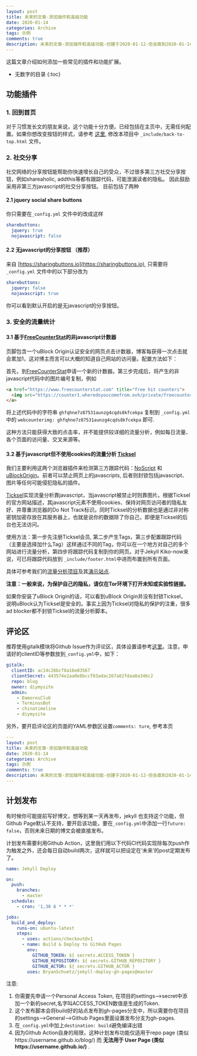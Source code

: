 ```yaml
---
layout: post
title: 未来的文章-添加插件和高级功能
date: 2020-01-14
categories: Archive
tags: 示例
comments: true
description: 未来的文章-添加插件和高级功能-创建于2020-01-12-但会直到2020-01-14再发布
---
```


这篇文章介绍如何添加一些常见的插件和功能扩展。

* 无数字的目录
{:toc}

## 功能插件

### 1. 回到首页

对于习惯发长文的朋友来说，这个功能十分方便。已经包括在主页中，无需任何配置。如果你想改变按钮的样式，请参考 [这里](https://github.com/vfeskov/vanilla-back-to-top), 修改本项目中 `_include/back-to-top.html` 文件。

### 2. 社交分享

社交网络的分享按钮能帮助你快速增长自己的受众，不过很多第三方社交分享按钮，例如shareaholic, addthis等都有跟踪代码，可能泄漏读者的隐私。
因此鼓励采用非第三方javascript的社交分享按钮。
目前包括了两种
#### 2.1 jquery social share buttons
你只需要在`_config.yml` 文件中的改成这样
```yml
sharebuttons:
  jquery: true
  nojavascript: false
```
#### 2.2 无javascript的分享按钮 （推荐）
来自 [https://sharingbuttons.io](https://sharingbuttons.io), 只需要将`_config.yml` 文件中的以下部分改为
```yml
sharebuttons:
  jquery: false
  nojavascript: true
```
你可以看到默认开启的是无javascript的分享按钮。

### 3. 安全的流量统计

#### 3.1 基于[FreeCounterStat](https://www.freecounterstat.com)的非javascript计数器
页脚包含一个uBlock Origin认证安全的网页点击计数器，博客每获得一次点击就会累加1，这对博主而言可以大概的知道自己网站的访问量。配置方法如下：

首先，到[FreeCounterStat](https://www.freecounterstat.com)申请一个新的计数器。第三步完成后，将产生的非javascript代码中的图片编号复制，例如
```html
<a href="https://www.freecounterstat.com" title="free hit counters">
  <img src="https://counter1.wheredoyoucomefrom.ovh/private/freecounterstat.php?c=ghfqhne7z87531aunzg4cqds8kfcekpa" border="0" title="free hit counters" alt="free hit counters">
</a>
```
将上述代码中的字符串 `ghfqhne7z87531aunzg4cqds8kfcekpa` 复制到 `_config.yml` 中的 `webcounterimg: ghfqhne7z87531aunzg4cqds8kfcekpa` 即可.

这种方法只能获得大致的点击率，并不能提供较详细的流量分析，例如每日流量、各个页面的访问量、交叉来源等。

#### 3.2 基于javascript但不使用cookies的流量分析 [Ticksel](https://www.ticksel.com)
我们主要利用这两个浏览器插件来检测第三方跟踪代码：[NoScript](https://noscript.net/) 和 [uBlockOrigin](https://github.com/gorhill/uBlock)。前者可以禁止网页上的javascripts, 后者则封锁包括javascript、图片等任何可能侵犯隐私的插件。

[Ticksel](https://www.ticksel.com)实现流量分析靠javascript，当javascript被禁止时则靠图片。根据Ticksel的官方网站描述，其javascript元素不使用cookies、保持对网页访问者的隐私友好、并尊重浏览器的Do Not Track标识。同时Ticksel的分析数据也是通过非对称密钥加密存放在其服务器上，也就是说你的数据除了你自己，即便是Ticksel的后台也无法访问。

使用方法：第一步先注册Ticksel会员, 第二步产生Tags，第三步配置跟踪代码（主要是选择加什么Tag）这样通过不同的Tag，你可以在一个地方对自己的多个网站进行流量分析，第四步将跟踪代码复制到你的网页。对于Jekyll Kiko-now来说，可已将跟踪代码放到 `_include/footer.html`中进而布置到所有页面。

具体可参考我们的[流量分析项目](https://github.com/diymysite/analytics)及其[演示站点](https://diymysite.github.io/analytics).

**注意：一般来说，为保护自己的隐私，请仅在Tor环境下打开未知或实验性链接。**

如果你安装了uBlock Origin的话，可以看到uBlock Origin并没有封锁Ticksel，说明uBlock认为Ticksel是安全的。事实上因为Ticksel对隐私的保护的注重，很多ad blocker都不封锁Ticksel的流量分析脚本。

## 评论区
推荐使用gitalk模块将Github Issue作为评论区，具体设置请参考[这里](https://github.com/gitalk/gitalk/blob/master/readme-cn.md)。注意，申请好的clientID等参数放到`_config.yml`中，如下：

```yaml
gitalk:
  clientID: ac14c26bcf8a16e03567
  clientSecret: 443574e2aa0e8bccf03adac267a82fdaa0a346c2
  repo: blog
  owner: diymysite
  admin:
    - DamoresClub
    - TerminusBot
    - chinatimeline
    - diymysite
```

另外，要开启评论区的页面的YAML参数区设置`comments: ture`, 参考本页
```yaml
---
layout: post
title: 未来的文章-添加插件和高级功能
date: 2020-01-14
categories: Archive
tags: 示例
comments: true
description: 未来的文章-添加插件和高级功能-创建于2020-01-12-但会直到2020-01-14再发布
---
```

## 计划发布
有时候你可能提前写好博文，想等到某一天再发布，jekyll 也支持这个功能，但Github Page默认不支持，要开启该功能，要在`_config.yml`中添加一行`future: false`，否则未来日期的博文会被直接发布。

计划发布需要利用Github Action，这里我们用以下代码CI代码实现除每次push作为触发之外，还会每日自动build两次，这样就可以把设定在‘未来’的post定期发布了。
```yaml
name: Jekyll Deploy

on:
  push:
    branches:
      - master
  schedule:
    - cron: '1,30 6 * * *'

jobs:
  build_and_deploy:
    runs-on: ubuntu-latest
    steps:
      - uses: actions/checkout@v1
      - name: Build & Deploy to GitHub Pages
        env:
          GITHUB_TOKEN: ${ secrets.ACCESS_TOKEN }
          GITHUB_REPOSITORY: ${ secrets.GITHUB_REPOSITORY }
          GITHUB_ACTOR: ${ secrets.GITHUB_ACTOR }
        uses: BryanSchuetz/jekyll-deploy-gh-pages@master
```

注意:
1. 你需要先申请一个Personal Access Token, 在项目的settings-->secret中添加一个新的secret,名字叫ACCESS_TOKEN数值是生成的Token.
2. 这个发布脚本会将build好的站点发布到gh-pages分支中，所以需要你在项目的settings-->General-->Github Pages里面设置发布分支为gh-pages.
3. 在`_config.yml`中加上`destination: build`避免编译出错
4. 因为Github Action自身的局限，这种计划发布功能仅适用于repo page (类似https://username.github.io/blog/) 而 **无法用于 User Page (类似https://username.github.io/)** .
